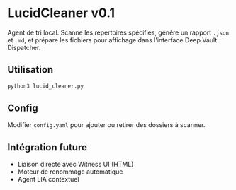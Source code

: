 
# LucidCleaner v0.1

Agent de tri local. Scanne les répertoires spécifiés, génère un rapport `.json` et `.md`,
et prépare les fichiers pour affichage dans l'interface Deep Vault Dispatcher.

## Utilisation

```bash
python3 lucid_cleaner.py
```

## Config

Modifier `config.yaml` pour ajouter ou retirer des dossiers à scanner.

## Intégration future

- Liaison directe avec Witness UI (HTML)
- Moteur de renommage automatique
- Agent LIA contextuel
